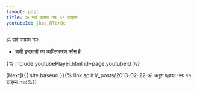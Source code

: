 ```yaml
---
layout: post
title: ॐ सर्व कामय नमः ११ टाइम्स
youtubeId: jkpz_RTqr8c
---
```

 
 
 ॐ सर्व कामय नमः  
 
 -  सभी इच्छाओं का व्यक्तिकरण कौन है 
 
  
 
  
 
 
 
 
 
 


{% include youtubePlayer.html id=page.youtubeId %}
 
[Next]({{ site.baseurl }}{% link  split1/_posts/2013-02-22-ॐ चतुश पढ़ाया नमः ११ टाइम्स.md%})
 
